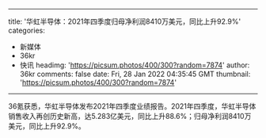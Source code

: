 
---
title: '华虹半导体：2021年四季度归母净利润8410万美元，同比上升92.9%'
categories: 
 - 新媒体
 - 36kr
 - 快讯
headimg: 'https://picsum.photos/400/300?random=7874'
author: 36kr
comments: false
date: Fri, 28 Jan 2022 04:35:45 GMT
thumbnail: 'https://picsum.photos/400/300?random=7874'
---

<div>   
36氪获悉，华虹半导体发布2021年四季度业绩报告。2021年四季度，华虹半导体销售收入再创历史新高，达5.283亿美元，同比上升88.6%；归母净利润8410万美元，同比上升92.9%。  
</div>
            